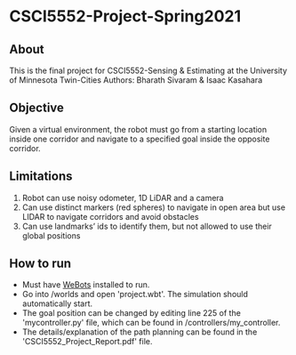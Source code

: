# CSCI5552-Project-Spring2021

## About
This is the final project for CSCI5552-Sensing & Estimating at the University of Minnesota Twin-Cities
Authors: Bharath Sivaram & Isaac Kasahara

## Objective
Given a virtual environment, the robot must go from a starting location inside one corridor and
navigate to a specified goal inside the opposite corridor.

## Limitations
1. Robot can use noisy odometer, 1D LiDAR and a camera
2. Can use distinct markers (red spheres) to navigate in open area but use LIDAR to navigate corridors and avoid obstacles
3. Can use landmarks’ ids to identify them, but not allowed to use their global positions

## How to run
- Must have [WeBots](https://www.cyberbotics.com/) installed to run.
- Go into /worlds and open 'project.wbt'. The simulation should automatically start.
- The goal position can be changed by editing line 225 of the 'mycontroller.py' file, which can be found in /controllers/my_controller.
- The details/explanation of the path planning can be found in the 'CSCI5552_Project_Report.pdf' file.

